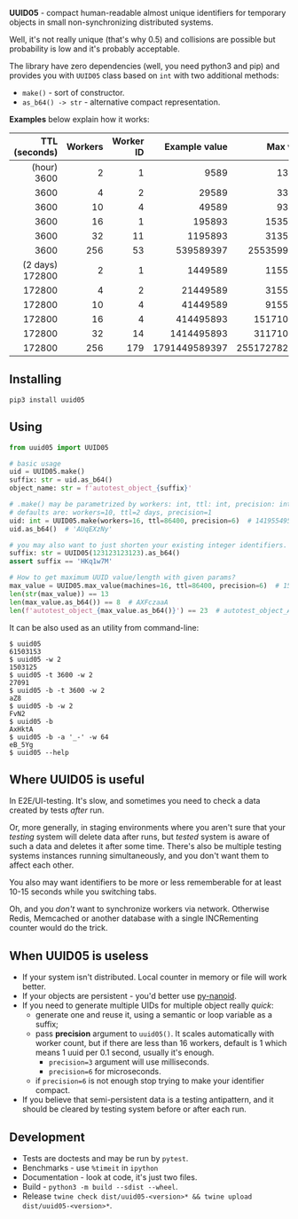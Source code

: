 **UUID05** - compact human-readable almost unique identifiers for temporary objects
in small non-synchronizing distributed systems.

Well, it's not really unique (that's why 0.5) and collisions are possible
but probability is low and it's probably acceptable.

The library have zero dependencies (well, you need python3 and pip) and provides you with `UUID05` class
based on `int` with two additional methods:

- `make()` - sort of constructor.
- `as_b64() -> str` - alternative compact representation.

**Examples** below explain how it works:

| TTL <br/>(seconds) | Workers | Worker ID | Example value |     Max value | .as_b64(max_value) |
|-------------------:|--------:|----------:|--------------:|--------------:|--------------------|
|        (hour) 3600 |       2 |         1 |          9589 |        132400 | AgUw               |
|               3600 |       4 |         2 |         29589 |        332400 | BRJw               |
|               3600 |      10 |         4 |         49589 |        932400 | Djow               |
|               3600 |      16 |         1 |        195893 |      15356400 | 6lHw               |
|               3600 |      32 |        11 |       1195893 |      31356400 | Ad518A             |
|               3600 |     256 |        53 |     539589397 |   25535996400 | BfIQYfA            |
|    (2 days) 172800 |       2 |         1 |       1449589 |      11555200 | sFGA               |
|             172800 |       4 |         2 |      21449589 |      31555200 | AeF-gA             |
|             172800 |      10 |         4 |      41449589 |      91555200 | BXUFgA             |
|             172800 |      16 |         4 |     414495893 |    1517107200 | Wm04AA             |
|             172800 |      32 |        14 |    1414495893 |    3117107200 | uctIAA             |
|             172800 |     256 |       179 | 1791449589397 | 2551727827200 | AlIe1KkA           |

## Installing

``` shell
pip3 install uuid05
```

## Using

``` python
from uuid05 import UUID05

# basic usage
uid = UUID05.make()
suffix: str = uid.as_b64()
object_name: str = f'autotest_object_{suffix}'

# .make() may be parametrized by workers: int, ttl: int, precision: int
# defaults are: workers=10, ttl=2 days, precision=1
uid: int = UUID05.make(workers=16, ttl=86400, precision=6)  # 1419554951415
uid.as_b64()  # 'AUqEXzNy'

# you may also want to just shorten your existing integer identifiers.
suffix: str = UUID05(123123123123).as_b64()
assert suffix == 'HKq1w7M'

# How to get maximum UUID value/length with given params?
max_value = UUID05.max_value(machines=16, ttl=86400, precision=6)  # 1586399913600
len(str(max_value)) == 13
len(max_value.as_b64()) == 8  # AXFczaaA
len(f'autotest_object_{max_value.as_b64()}') == 23  # autotest_object_AXFczaaA
```

It can be also used as an utility from command-line:

``` shell
$ uuid05
61503153
$ uuid05 -w 2
1503125
$ uuid05 -t 3600 -w 2
27091
$ uuid05 -b -t 3600 -w 2
aZ8
$ uuid05 -b -w 2
FvN2
$ uuid05 -b
AxHktA
$ uuid05 -b -a '_-' -w 64
eB_5Yg
$ uuid05 --help
```

## Where UUID05 is useful

In E2E/UI-testing. It's slow, and sometimes you need to check a data created by tests _after_ run.

Or, more generally, in staging environments where you aren't sure that your _testing_ system 
will delete data after runs, but _tested_ system is aware of such a data and deletes it after some time.
There's also be multiple testing systems instances running simultaneously, and you don't want them to affect each other.

You also may want identifiers to be more or less rememberable for at least 10-15 seconds while you switching tabs.

Oh, and you _don't_ want to synchronize workers via network.
Otherwise Redis, Memcached or another database with a single INCRementing counter would do the trick.

## When UUID05 is useless

- If your system isn't distributed. Local counter in memory or file will work better.
- If your objects are persistent - you'd better use [py-nanoid](https://github.com/puyuan/py-nanoid). 
- If you need to generate multiple UIDs for multiple object really _quick_:
  - generate one and reuse it, using a semantic or loop variable as a suffix;
  - pass **precision** argument to `uuid05()`. It scales automatically with worker count,
    but if there are less than 16 workers, default is 1 which means 1 uuid per 0.1 second, usually it's enough.
    - `precision=3` argument will use milliseconds.
    - `precision=6` for microseconds.
  - if `precision=6` is not enough stop trying to make your identifier compact.
- If you believe that semi-persistent data is a testing antipattern,
  and it should be cleared by testing system before or after each run.

## Development

- Tests are doctests and may be run by `pytest`.
- Benchmarks - use `%timeit` in `ipython`
- Documentation - look at code, it's just two files.
- Build - `python3 -m build --sdist --wheel`.
- Release `twine check dist/uuid05-<version>* && twine upload dist/uuid05-<version>*`.
